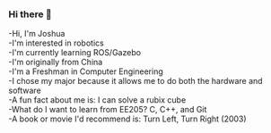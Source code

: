 ### Hi there 👋

-Hi, I'm Joshua  
-I'm interested in robotics  
-I'm currently learning ROS/Gazebo  
-I'm originally from China  
-I'm a Freshman in Computer Engineering  
-I chose my major because it allows me to do both the hardware and software  
-A fun fact about me is: I can solve a rubix cube  
-What do I want to learn from EE205? C, C++, and Git  
-A book or movie I'd recommend is: Turn Left, Turn Right (2003)


<!--
**ZhouWeiJosh/zhouweijosh** is a ✨ _special_ ✨ repository because its `README.md` (this file) appears on your GitHub profile.

Here are some ideas to get you started:

- 🔭 I’m currently working on ...
- 🌱 I’m currently learning ...
- 👯 I’m looking to collaborate on ...
- 🤔 I’m looking for help with ...
- 💬 Ask me about ...
- 📫 How to reach me: ...
- 😄 Pronouns: ...
- ⚡ Fun fact: ...
-->
